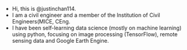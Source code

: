 - Hi, this is @justinchan114.
- I am a civil engineer and a member of the Institution of Civil Engineers(MICE, CEng.
- I have been self-learning data science (mostly on machine learning) using python, focusing on image processing (TensorFlow), remote sensing data and Google Earth Engine.

<!---
justinchan114/justinchan114 is a ✨ special ✨ repository because its `README.md` (this file) appears on your GitHub profile.
You can click the Preview link to take a look at your changes.
--->
